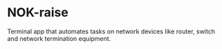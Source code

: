 # NOK-raise
Terminal app that automates tasks on network devices like router, switch and network termination equipment.
